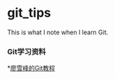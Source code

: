 # git_tips
This is what I note when I learn Git. 

### Git学习资料
*[廖雪峰的Git教程](https://www.liaoxuefeng.com/wiki/0013739516305929606dd18361248578c67b8067c8c017b000)
